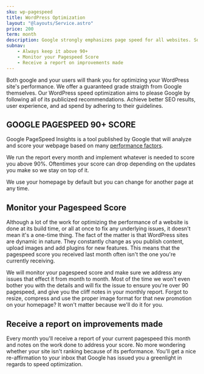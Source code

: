 ```yaml
---
sku: wp-pagespeed
title: WordPress Optimization
layout: "@layouts/Service.astro"
price: 200
term: month
description: Google strongly emphasizes page speed for all websites. So much so, that it has a tool to grade your website. We make sure you're passing with flying colours.
subnav: 
    - Always keep it above 90+
    - Monitor your Pagespeed Score
    - Receive a report on improvements made
---
```


Both google and your users will thank you for optimizing your WordPress site's performance. We offer a guaranteed grade straigth from Google themselves. Our WordPress speed optimization aims to please Google by following all of its publicized recommendations. Achieve better SEO results, user experience, and ad spend by adhering to their guidelines.

## GOOGLE PAGESPEED 90+ SCORE

Google PageSpeed Insights is a tool published by Google that will analyze and score your webpage based on many [performance factors](https://motto.ca/product/uptime/).

We run the report every month and implement whatever is needed to score you above 90%. Oftentimes your score can drop depending on the updates you make so we stay on top of it.

We use your homepage by default but you can change for another page at any time.

## Monitor your Pagespeed Score

Although a lot of the work for optimizing the performance of a website is done at its build time, or all at once to fix any underlying issues, it doesn't mean it's a one-time thing. The fact of the matter is that WordPress sites are dynamic in nature. They constantly change as you publish content, upload images and add plugins for new features. This means that the pagespeed score you received last month often isn't the one you're currently receiving.

We will monitor your pagespeed score and make sure we address any issues that effect it from month to month. Most of the time we won't even bother you with the details and will fix the issue to ensure you're over 90 pagespeed, and give you the cliff notes in your monthly report. Forgot to resize, compress and use the proper image format for that new promotion on your homepage? It won't matter because we'll do it for you. 

## Receive a report on improvements made

Every month you'll receive a report of your current pagespeed this month and notes on the work done to address your score. No more wondering whether your site isn't ranking because of its performance. You'll get a nice re-affirmation to your inbox that Google has issued you a greenlight in regards to speed optimization.